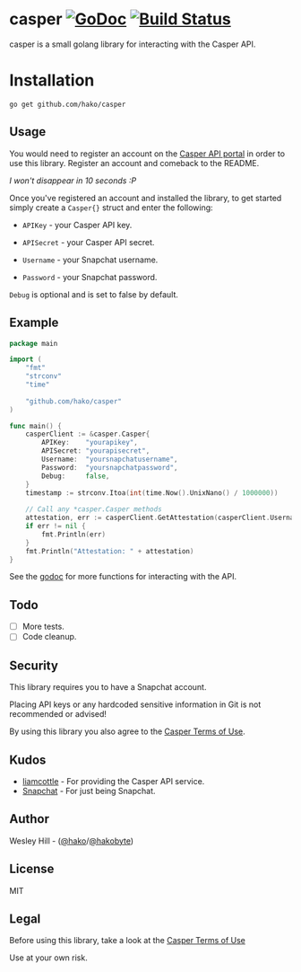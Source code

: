 # casper [![GoDoc](https://godoc.org/github.com/hako/casper?status.svg)](https://godoc.org/github.com/hako/casper) [![Build Status](https://travis-ci.org/hako/casper.svg?branch=master)](https://travis-ci.org/hako/casper) 
casper is a small golang library for interacting with the Casper API.

# Installation
`go get github.com/hako/casper`

## Usage

You would need to register an account on the [Casper API portal](https://clients.casper.io/register.php) in order to use this library. Register an account and comeback to the README.

_I won't disappear in 10 seconds :P_

Once you've registered an account and installed the library, to get started simply create a `Casper{}` struct and enter the following:

+ `APIKey` - your Casper API key.

+ `APISecret` - your Casper API secret.

+ `Username` - your Snapchat username.

+ `Password` - your Snapchat password.

`Debug` is optional and is set to false by default.

## Example

```go
package main

import (
	"fmt"
	"strconv"
	"time"
	
	"github.com/hako/casper"
)

func main() {
	casperClient := &casper.Casper{
		APIKey:    "yourapikey",
		APISecret: "yourapisecret",
		Username:  "yoursnapchatusername",
		Password:  "yoursnapchatpassword",
		Debug:     false,
	}
	timestamp := strconv.Itoa(int(time.Now().UnixNano() / 1000000))
	
	// Call any *casper.Casper methods
	attestation, err := casperClient.GetAttestation(casperClient.Username, casperClient.Password, timestamp)
	if err != nil {
		fmt.Println(err)
	}
	fmt.Println("Attestation: " + attestation)
}

```

See the [godoc](https://godoc.org/github.com/hako/casper) for more functions for interacting with the API.
## Todo
- [ ] More tests.
- [ ] Code cleanup.

## Security

This library requires you to have a Snapchat account.

Placing API keys or any hardcoded sensitive information in Git is not recommended or advised!

By using this library you also agree to the [Casper Terms of Use](http://clients.casper.io/terms.php).

## Kudos
+ [liamcottle](http://github.com/liamcottle) - For providing the Casper API service.
+ [Snapchat](http://snapchat.com) - For just being Snapchat.

## Author
Wesley Hill - ([@hako]("github.com/hako")/[@hakobyte]("twitter.com/hakobyte"))

## License
MIT

## Legal
Before using this library, take a look at the [Casper Terms of Use](http://clients.casper.io/terms.php)

Use at your own risk.

